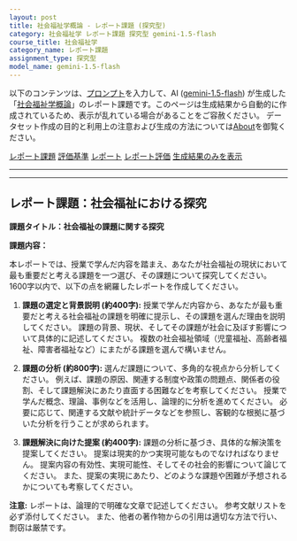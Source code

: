 ```yaml
---
layout: post
title: 社会福祉学概論 - レポート課題 (探究型)
category: 社会福祉学 レポート課題 探究型 gemini-1.5-flash
course_title: 社会福祉学
category_name: レポート課題
assignment_type: 探究型
model_name: gemini-1.5-flash
---
```


以下のコンテンツは、[プロンプト](http://127.0.0.1:8000/generated/社会福祉学/gemini-1.5-flash/prompt_レポート課題-探究型.md)を入力して、AI ([gemini-1.5-flash](contents/gemini-1.5-flash)) が生成した「[社会福祉学概論](/contents/社会福祉学/)」のレポート課題です。このページは生成結果から自動的に作成されているため、表示が乱れている場合があることをご容赦ください。
データセット作成の目的と利用上の注意および生成の方法については[About](/About)を御覧ください。

[レポート課題](../レポート課題-探究型)
[評価基準](../評価基準-探究型)
[レポート](../レポート-探究型)
[レポート評価](../レポート評価-探究型)
[生成結果のみを表示](http://127.0.0.1:8000/generated/社会福祉学/gemini-1.5-flash/レポート課題-探究型.md)
  

***
***
  
## レポート課題：社会福祉における探究

**課題タイトル：社会福祉の課題に関する探究**

**課題内容：**

本レポートでは、授業で学んだ内容を踏まえ、あなたが社会福祉の現状において最も重要だと考える課題を一つ選び、その課題について探究してください。  1600字以内で、以下の点を網羅したレポートを作成してください。

1. **課題の選定と背景説明 (約400字):**  授業で学んだ内容から、あなたが最も重要だと考える社会福祉の課題を明確に提示し、その課題を選んだ理由を説明してください。  課題の背景、現状、そしてその課題が社会に及ぼす影響について具体的に記述してください。  複数の社会福祉領域（児童福祉、高齢者福祉、障害者福祉など）にまたがる課題を選んで構いません。

2. **課題の分析 (約800字):** 選んだ課題について、多角的な視点から分析してください。  例えば、課題の原因、関連する制度や政策の問題点、関係者の役割、そして課題解決にあたり直面する困難などを考察してください。  授業で学んだ概念、理論、事例などを活用し、論理的に分析を進めてください。  必要に応じて、関連する文献や統計データなどを参照し、客観的な根拠に基づいた分析を行うことが求められます。

3. **課題解決に向けた提案 (約400字):**  課題の分析に基づき、具体的な解決策を提案してください。  提案は現実的かつ実現可能なものでなければなりません。  提案内容の有効性、実現可能性、そしてその社会的影響について論じてください。  また、提案の実現にあたり、どのような課題や困難が予想されるかについても考察してください。


**注意:**  レポートは、論理的で明確な文章で記述してください。  参考文献リストを必ず添付してください。  また、他者の著作物からの引用は適切な方法で行い、剽窃は厳禁です。
